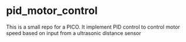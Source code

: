 # pid_motor_control
This is a small repo for a PICO. It implement PID control to control motor speed based on input from a ultrasonic distance sensor
